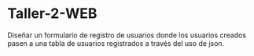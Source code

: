 # Taller-2-WEB
Diseñar un formulario de registro de usuarios donde los usuarios creados pasen a una tabla de usuarios registrados a través del uso de json.
